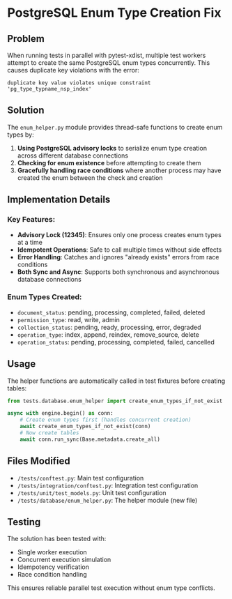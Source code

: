 # PostgreSQL Enum Type Creation Fix

## Problem
When running tests in parallel with pytest-xdist, multiple test workers attempt to create the same PostgreSQL enum types concurrently. This causes duplicate key violations with the error:
```
duplicate key value violates unique constraint 'pg_type_typname_nsp_index'
```

## Solution
The `enum_helper.py` module provides thread-safe functions to create enum types by:

1. **Using PostgreSQL advisory locks** to serialize enum type creation across different database connections
2. **Checking for enum existence** before attempting to create them
3. **Gracefully handling race conditions** where another process may have created the enum between the check and creation

## Implementation Details

### Key Features:
- **Advisory Lock (12345)**: Ensures only one process creates enum types at a time
- **Idempotent Operations**: Safe to call multiple times without side effects
- **Error Handling**: Catches and ignores "already exists" errors from race conditions
- **Both Sync and Async**: Supports both synchronous and asynchronous database connections

### Enum Types Created:
- `document_status`: pending, processing, completed, failed, deleted
- `permission_type`: read, write, admin
- `collection_status`: pending, ready, processing, error, degraded
- `operation_type`: index, append, reindex, remove_source, delete
- `operation_status`: pending, processing, completed, failed, cancelled

## Usage

The helper functions are automatically called in test fixtures before creating tables:

```python
from tests.database.enum_helper import create_enum_types_if_not_exist

async with engine.begin() as conn:
    # Create enum types first (handles concurrent creation)
    await create_enum_types_if_not_exist(conn)
    # Now create tables
    await conn.run_sync(Base.metadata.create_all)
```

## Files Modified

- `/tests/conftest.py`: Main test configuration
- `/tests/integration/conftest.py`: Integration test configuration
- `/tests/unit/test_models.py`: Unit test configuration
- `/tests/database/enum_helper.py`: The helper module (new file)

## Testing

The solution has been tested with:
- Single worker execution
- Concurrent execution simulation
- Idempotency verification
- Race condition handling

This ensures reliable parallel test execution without enum type conflicts.